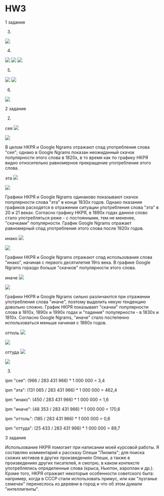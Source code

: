 # HW3

1 задание

3)
![](3.png)

4)
![](4.1.png)
![](4.2.png)
![](4.3.png)

5)
![](5.1.png)
![](5.2.png)

6)
![](6.png)

2 задание

2)
сея
![](сея_1.png)

![](сея_2.png)

В целом НКРЯ и Google Ngrams отражают спад употребления слова "сея"; однако в Google Ngrams показан неожиданный скачок популярности этого слова в 1820х, в то время как по графику НКРЯ видно относительно равномерное прекращение употребления этого слова.

эта
![](эта_1.png)

![](эта_2.png)

Графики НКРЯ и Google Ngrams одинаково показывают скачок популярности слова "эта" в конце 1830х годов. Однако пказания графиков расходятся в отражении ситуации употребления слова "эта" в 20 и 21 веках. Согласно графику НКРЯ, в 1890х годах данное слово стало употребляться реже - с постоянными, тем не мененее, "скачками" популярности. График Google Ngrams отражает равномерный спад употребления этого слова после 1920х годов.

инако
![](инако_1.png)

![](инако_2.png)

Графики НКРЯ и Google Ngrams отражают спад использования слова "инако", начиная с первого десятилетия 19го века. В графике Google Ngrams гораздо больше "скачков" популярности этого слова.

иначе
![](иначе_1.png)

![](иначе_2.png)

Графики НКРЯ и Google Ngrams сильно различаются при отражении употребления слова "иначе", поэтому выделить некую тенденцию довольно сложно. График НКРЯ показывает "скачки" популярности слова в 1810х, 1890х и 1990х годах и "падения" популярности - в 1830х и 1810х. Согласно Google Ngrams, "иначе" стало постепенно использоваться меньше начиная с 1860х годов.

оттоль
![](оттоль_1.png)

![](оттоль_2.png)

оттуда
![](оттуда_1.png)

![](оттуда_2.png)

3)

ipm "сея": (966 / 283 431 966) * 1 000 000 = 3,4

ipm "эта": (131 065 / 283 431 966) * 1 000 000 = 462,4

ipm "инако": (450 / 283 431 966) * 1 000 000 = 1,6

ipm "иначе": (48 353 / 283 431 966) * 1 000 000 = 170,6

ipm "оттоль": (185 / 283 431 966) * 1 000 000 = 0,6

ipm "оттуда": (25 433 / 283 431 966) * 1 000 000 = 89,7

3 задание

Использование НКРЯ помогает при написании моей курсовой работы. Я составляю комментарий к рассказу Олеши "Лиомпа"; для поиска схожих мотивов в других произведениях Олеши, а также в произведениях других писателей, я смотрю, в каком контексте употреблялись определенные слова (крыса, Ньютон, аэроплан и др.). Кроме того, НКРЯ отражает некоторые особенности советского быта: например, когда в СССР стали использовать примус, или как "лузганье семечек" перенеслось из деревни в город и что об этом думали "интеллигенты".
